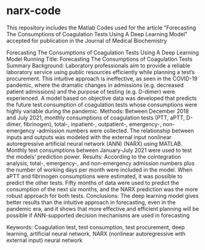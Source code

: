 # narx-code
This repository includes the Matlab Codes used for the article "Forecasting The Consumptions of Coagulation Tests Using A Deep Learning Model" accepted for publication in the Journal of Medical Biochemistry

Forecasting The Consumptions of Coagulation Tests Using A Deep Learning Model
Running Title: Forecasting The Consumptions of Coagulation Tests
Summary
Background: Laboratory professionals aim to provide a reliable laboratory service using public resources efficiently while planning a test’s procurement. This intuitive approach is ineffective, as seen in the COVID-19 pandemic, where the dramatic changes in admissions (e.g. decreased patient admissions) and the purpose of testing (e.g. D-dimer) were experienced. A model based on objective data was developed that predicts the future test consumption of coagulation tests whose consumptions were highly variable during the pandemic.
Methods: Between December 2018 and July 2021, monthly consumptions of coagulation tests (PTT, aPTT, D-dimer, fibrinogen), total-, inpatient-, outpatient-, emergency-, non-emergency -admission numbers were collected. The relationship between inputs and outputs was modeled with the external input nonlinear autoregressive artificial neural network (ANN) (NARX) using MATLAB. Monthly test consumptions between January-July 2021 were used to test the models’ prediction power.
Results: According to the cointegration analysis, total-, emergency-, and non-emergency admission numbers plus the number of working days per month were included in the model. When aPTT and fibrinogen consumptions were estimated, it was possible to predict the other tests. Fifty months of data were used to predict the consumption of the next six months, and the NARX prediction was the more robust approach for both tests. 
Conclusions: The deep learning model gives better results than the intuitive approach in forecasting, even in the pandemic era, and it shows that more effective and efficient planning will be possible if ANN-supported decision mechanisms are used in forecasting 

Keywords: Coagulation test, test consumption, test procurement, deep learning, artificial neural network, NARX (nonlinear autoregressive with external input) neural network
